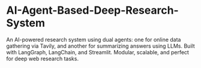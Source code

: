 # AI-Agent-Based-Deep-Research-System
An AI-powered research system using dual agents: one for online data gathering via Tavily, and another for summarizing answers using LLMs. Built with LangGraph, LangChain, and Streamlit. Modular, scalable, and perfect for deep web research tasks.
